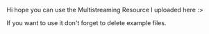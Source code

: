 Hi hope you can use the Multistreaming Resource I uploaded here :>

If you want to use it don't forget to delete example files.
